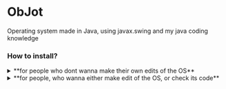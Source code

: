 # ObJot

Operating system made in Java, using javax.swing and my java coding knowledge

### How to install?

<details>
    <summary>**for people who dont wanna make their own edits of the OS**</summary>

> 1. Go to Releases, and download the most recent evailible version of the OS (if there is a bug fix for the version, i would recomment downloading the bug fix, as its better to use)

> 2. Extract the .zip file you just downloaded

> 3. Go back to the folder of the extracted file, and run the "ObJot-v{version of the OS}.jar" and u r done
</details>

<details>
    <summary>
        **for people, who wanna either make edit of the OS, or check its code**
    </summary>

> 1. Go to Releases, and download the most recent evailible version of the OS (if there is a bug fix for the version, i would recomment downloading the bug fix, as its better to use)

> 2. Extract the .zip file you just downloaded

> 3. Go back to the Releases tab on github, and go to the version of the OS you downloaded, and downloadt the "source code (.zip)" option, and extract that, then feel free to fork my repo, and make your own edit of ObJot
</details>